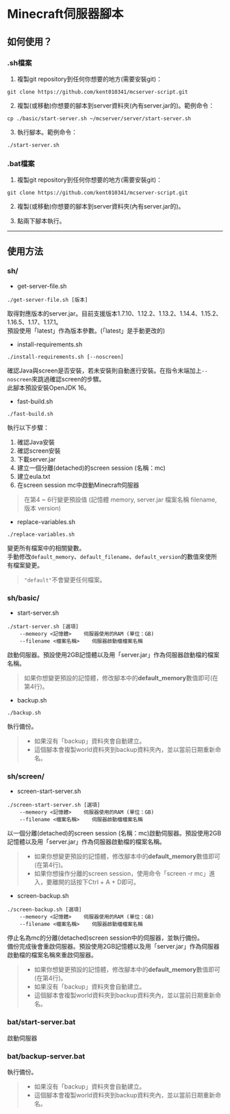 # Minecraft伺服器腳本

## 如何使用？
### .sh檔案
1. 複製git repository到任何你想要的地方(需要安裝git)：  
```
git clone https://github.com/kent010341/mcserver-script.git
```

2. 複製(或移動)你想要的腳本到server資料夾(內有server.jar的)。範例命令：  
```
cp ./basic/start-server.sh ~/mcserver/server/start-server.sh
```

3. 執行腳本。範例命令：
```
./start-server.sh
```

### .bat檔案
1. 複製git repository到任何你想要的地方(需要安裝git)：   
```
git clone https://github.com/kent010341/mcserver-script.git
```

2. 複製(或移動)你想要的腳本到server資料夾(內有server.jar的)。  

3. 點兩下腳本執行。

---

## 使用方法
### sh/
* get-server-file.sh
```
./get-server-file.sh [版本]
```
取得對應版本的server.jar。目前支援版本1.7.10、1.12.2、1.13.2、1.14.4、1.15.2、1.16.5、1.17、1.17.1。  
預設使用「latest」作為版本參數。(「latest」是手動更改的)  

* install-requirements.sh
```
./install-requirements.sh [--noscreen]
```
確認Java與screen是否安裝，若未安裝則自動進行安裝。在指令末端加上`--noscreen`來跳過確認screen的步驟。  
此腳本預設安裝OpenJDK 16。

* fast-build.sh
```
./fast-build.sh
```
執行以下步驟： 
1. 確認Java安裝
2. 確認screen安裝
3. 下載server.jar
4. 建立一個分離(detached)的screen session (名稱：mc)
5. 建立eula.txt
6. 在screen session mc中啟動Minecraft伺服器

> 在第4 ~ 6行變更預設值 (記憶體 memory, server.jar 檔案名稱 filename, 版本 version)

* replace-variables.sh
```
./replace-variables.sh
```
變更所有檔案中的相關變數。    
手動修改`default_memory`、`default_filename`、`default_version`的數值來使所有檔案變更。

> `"default"`不會變更任何檔案。

### sh/basic/ 
* start-server.sh
```
./start-server.sh [選項]
    --memeory <記憶體>    伺服器使用的RAM (單位：GB)
    --filename <檔案名稱>    伺服器啟動檔檔案名稱
```  
啟動伺服器。預設使用2GB記憶體以及用「server.jar」作為伺服器啟動檔的檔案名稱。  
> 如果你想變更預設的記憶體，修改腳本中的**default_memory**數值即可(在第4行)。  

* backup.sh
```
./backup.sh
```  
執行備份。
> * 如果沒有「backup」資料夾會自動建立。  
> * 這個腳本會複製world資料夾到backup資料夾內，並以當前日期重新命名。   

### sh/screen/
* screen-start-server.sh
```
./screen-start-server.sh [選項]
    --memeory <記憶體>    伺服器使用的RAM (單位：GB)
    --filename <檔案名稱>    伺服器啟動檔檔案名稱
```
以一個分離(detached)的screen session (名稱：mc)啟動伺服器。預設使用2GB記憶體以及用「server.jar」作為伺服器啟動檔的檔案名稱。  
> * 如果你想變更預設的記憶體，修改腳本中的**default_memory**數值即可(在第4行)。  
> * 如果你想操作分離的screen session，使用命令「screen -r mc」進入，要離開的話按下Ctrl + A + D即可。

* screen-backup.sh
```
./screen-backup.sh [選項]
    --memeory <記憶體>    伺服器使用的RAM (單位：GB)
    --filename <檔案名稱>    伺服器啟動檔檔案名稱
```
停止名為mc的分離(detached)screen session中的伺服器，並執行備份。  
備份完成後會重啟伺服器。預設使用2GB記憶體以及用「server.jar」作為伺服器啟動檔的檔案名稱來重啟伺服器。  
> * 如果你想變更預設的記憶體，修改腳本中的**default_memory**數值即可(在第4行)。 
> * 如果沒有「backup」資料夾會自動建立。  
> * 這個腳本會複製world資料夾到backup資料夾內，並以當前日期重新命名。  

### bat/start-server.bat
啟動伺服器

### bat/backup-server.bat
執行備份。
> * 如果沒有「backup」資料夾會自動建立。  
> * 這個腳本會複製world資料夾到backup資料夾內，並以當前日期重新命名。 
